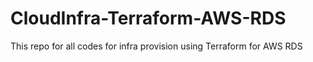 # CloudInfra-Terraform-AWS-RDS
This repo for all codes for infra provision using Terraform for AWS RDS
